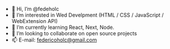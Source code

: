 - 👋 Hi, I’m @fedeholc
- 👀 I’m interested in Wed Develpment (HTML / CSS / JavaScript / WebExtension API)
- 🌱 I’m currently learning React, Next, Node.
- 💞️ I’m looking to collaborate on open source projects
- 📫 E-mail: federicoholc@gmail.com
